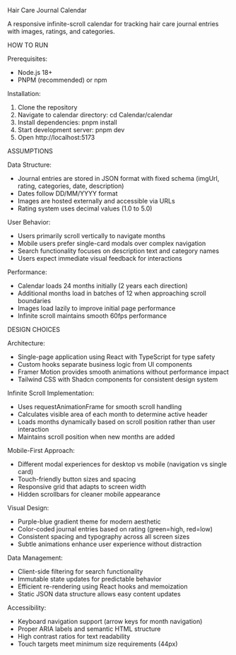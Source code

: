 Hair Care Journal Calendar

A responsive infinite-scroll calendar for tracking hair care journal entries with images, ratings, and categories.

HOW TO RUN

Prerequisites:
- Node.js 18+
- PNPM (recommended) or npm

Installation:
1. Clone the repository
2. Navigate to calendar directory: cd Calendar/calendar
3. Install dependencies: pnpm install
4. Start development server: pnpm dev
5. Open http://localhost:5173

ASSUMPTIONS

Data Structure:
- Journal entries are stored in JSON format with fixed schema (imgUrl, rating, categories, date, description)
- Dates follow DD/MM/YYYY format
- Images are hosted externally and accessible via URLs
- Rating system uses decimal values (1.0 to 5.0)

User Behavior:
- Users primarily scroll vertically to navigate months
- Mobile users prefer single-card modals over complex navigation
- Search functionality focuses on description text and category names
- Users expect immediate visual feedback for interactions

Performance:
- Calendar loads 24 months initially (2 years each direction)
- Additional months load in batches of 12 when approaching scroll boundaries
- Images load lazily to improve initial page performance
- Infinite scroll maintains smooth 60fps performance

DESIGN CHOICES

Architecture:
- Single-page application using React with TypeScript for type safety
- Custom hooks separate business logic from UI components
- Framer Motion provides smooth animations without performance impact
- Tailwind CSS with Shadcn components for consistent design system

Infinite Scroll Implementation:
- Uses requestAnimationFrame for smooth scroll handling
- Calculates visible area of each month to determine active header
- Loads months dynamically based on scroll position rather than user interaction
- Maintains scroll position when new months are added

Mobile-First Approach:
- Different modal experiences for desktop vs mobile (navigation vs single card)
- Touch-friendly button sizes and spacing
- Responsive grid that adapts to screen width
- Hidden scrollbars for cleaner mobile appearance

Visual Design:
- Purple-blue gradient theme for modern aesthetic
- Color-coded journal entries based on rating (green=high, red=low)
- Consistent spacing and typography across all screen sizes
- Subtle animations enhance user experience without distraction

Data Management:
- Client-side filtering for search functionality
- Immutable state updates for predictable behavior
- Efficient re-rendering using React hooks and memoization
- Static JSON data structure allows easy content updates

Accessibility:
- Keyboard navigation support (arrow keys for month navigation)
- Proper ARIA labels and semantic HTML structure
- High contrast ratios for text readability
- Touch targets meet minimum size requirements (44px)